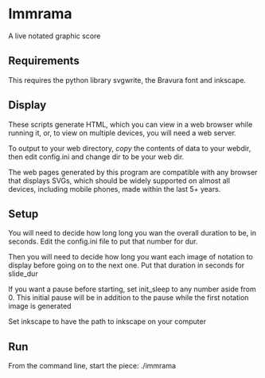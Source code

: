 # Immrama
A live notated graphic score

## Requirements
This requires the python library svgwrite, the Bravura font and inkscape.

## Display
These scripts generate HTML, which you can view in a web browser while running it, or, to view on multiple devices, you will need a web server.

To output to your web directory, *copy* the contents of data to your webdir, then edit config.ini and change dir to be your web dir.

The web pages generated by this program are compatible with any browser that displays SVGs, which should be widely supported on almost all devices, including mobile phones, made within the last 5+ years. 

## Setup
You will need to decide how long long you wan the overall duration to be, in seconds. Edit the config.ini file to put that number for dur.

Then you will need to decide how long you want each image of notation to display before going on to the next one. Put that duration in seconds for slide_dur

If you want a pause before starting, set init_sleep to any number aside from 0.  This initial pause will be in addition to the pause while the first notation image is generated

Set inkscape to have the path to inkscape on your computer

## Run
From the command line, start the piece:
    ./immrama
